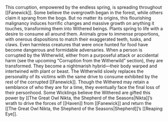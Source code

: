 This corruption, empowered by the endless spring, is  spreading throughout [[Fanewick]]. Some believe the overgrowth  began in the forest, while others claim it sprang from the  bogs. But no matter its origins, this flourishing malignancy  induces horrific changes and massive growth on anything  it touches, transforming them into Withered beings. Plants  spring to life with a desire to consume all around them.  Animals grow to immense proportions, with onerous  dispositions to match their exaggerated teeth, tusks, and  claws. Even harmless creatures that were once hunted for  food have become dangerous and formidable adversaries.  When a person is corrupted by the Witherwild, either from  a purposeful attack or accidental harm (see the upcoming  “Corruption from the Witherwild” section), they are  transformed. They become a nightmarish hybrid—their body  warped and intertwined with plant or beast. The Witherwild  slowly replaces the personality of its victims with the same  drive to consume exhibited by the rest of the corrupted  [[Fanewick]]. Though the Withered may retain a semblance of  who they are for a time, they eventually face the final loss of  their personhood. Some Wicklings believe the Withered are  gifted this power by [[The Great Owl Nikta, the Shepherd of the Seasons|Nikta]]’s wrath to drive the forces of [[Haven]]  from [[Fanewick]] and return the [[The Great Owl Nikta, the Shepherd of the Seasons|Shepherd]]’s [[Reaping Eye]].